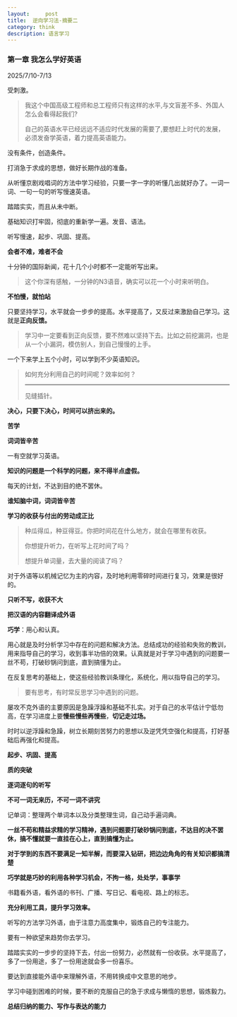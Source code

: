 ```yaml
---
layout:     post
title:  逆向学习法-摘要二    
category: think
description: 语言学习
---
```

### 第一章 我怎么学好英语

2025/7/10-7/13

受刺激。

> 我这个中国高级工程师和总工程师只有这样的水平,与文盲差不多、外国人怎么会看得起我们?
>
> 自己的英语水平已经远远不适应时代发展的需要了,要想赶上时代的发展，必须发奋学英语，着力提高英语能力。

没有条件，创造条件。

打消急于求成的思想，做好长期作战的准备。

从听懂京剧戏唱词的方法中学习经验，只要一字一字的听懂几出就好办了。一词一词、一句一句的听写慢速英语。

踏踏实实，而且从未中断。

基础知识打牢固，彻底的重新学一遍。发音、语法。

听写慢速，起步、巩固、提高。

**会者不难，难者不会**

十分钟的国际新闻，花十几个小时都不一定能听写出来。

> 这个你深有感触，一分钟的N3语音，确实可以花一个小时来听明白。

**不怕慢，就怕站**

只要坚持学习，水平就会一步步的提高。水平提高了，又反过来激励自己学习。这就是**正向反馈。**

> 学习中一定要看到正向反馈，要不然难以坚持下去。比如之前挖漏洞，也是从一个小漏洞，模仿别人，到自己慢慢的上手。

一个下来学上五个小时，可以学到不少英语知识。

> 如何充分利用自己的时间呢？效率如何？
>
> ---
>
> 见缝插针。

**决心，只要下决心，时间可以挤出来的。**

**苦学**

**词词皆辛苦**

一有空就学习英语。

**知识的问题是一个科学的问题，来不得半点虚假。**

每天的计划，不达到目的绝不罢休。

**谁知脑中词，词词皆辛苦**

**学习的收获与付出的劳动成正比**

> 种瓜得瓜，种豆得豆。你把时间花在什么地方，就会在哪里有收获。
>
> 你想提升听力，在听写上花时间了吗？
>
> 想提升单词量，去大量的阅读了吗？

对于外语等以机械记忆为主的内容，及时地利用零碎时间进行复习，效果是很好的。

**只听不写，收获不大**

**把汉语的内容翻译成外语**

**巧学**：用心和认真。

用心就是及时分析学习中存在的问题和解决方法。总结成功的经验和失败的教训，用来指导自己的学习，收到事半功倍的效果。认真就是对于学习中遇到的问题要一丝不苟，打破砂锅问到底，直到搞懂为止。

在反复思考的基础上，使这些经验教训条理化，系统化，用以指导自己的学习。

> 要有思考，有时常反思学习中遇到的问题。

屡攻不克外语的主要原因是急躁浮躁和基础不扎实。对于自己的水平估计宁低勿高，在学习进度上要**慢些慢些再慢些**，**切记走过场。**

时时以逆浮躁和急躁，树立长期刻苦努力的思想以及逆凭凭空强化和提高，打好基础后再强化和提高。

**起步、巩固、提高**

**质的突破**

**逐词逐句的听写**

**不可一词无来历，不可一词不讲究**

记单词：整理两个单词本以及分类整理生词，自己动手遍词典。

**一丝不苟和精益求精的学习精神，遇到问题要打破砂锅问到底，不达目的决不罢休，搞不懂就要一直挂在心上，直到搞懂为止。**

**对于学到的东西不要满足一知半解，而要深入钻研，把边边角角的有关知识都搞清楚**

**巧学就是巧妙的利用各种学习机会，不拘一格，处处学，事事学**

书籍看外语，看外语的书刊、广播、写日记、看电视、路上的标志。

**充分利用工具，提升学习效率。**

听写的方法学习外语，由于注意力高度集中，锻炼自己的专注能力。

要有一种欲望来趋势你去学习。

踏踏实实的一步步的坚持下去，付出一份努力，必然就有一份收获。水平提高了，多了一份用途，多了一份用途就会多一份喜乐。

要达到直接能外语中来理解外语，不用转换成中文意思的地步。

学习中碰到困难的时候，要不断的克服自己的急于求成与懒惰的思想，锻炼毅力。

**总结归纳的能力、写作与表达的能力**
